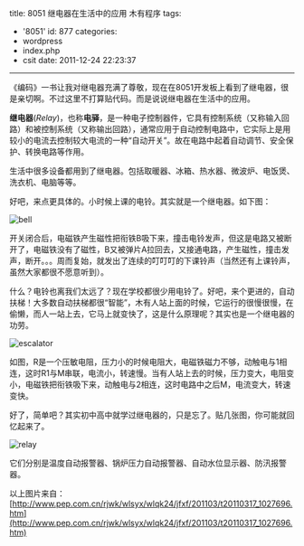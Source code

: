title: 8051 继电器在生活中的应用 木有程序
tags:
  - '8051'
id: 877
categories:
  - wordpress
  - index.php
  - csit
date: 2011-12-24 22:23:37
---

《编码》一书让我对继电器充满了尊敬，现在在8051开发板上看到了继电器，很是亲切啊。不过这里不打算贴代码。而是说说继电器在生活中的应<!--more-->用。

**继电器**(_Relay_)，也称**电驿**，是一种电子控制器件，它具有控制系统（又称输入回路）和被控制系统（又称输出回路），通常应用于自动控制电路中，它实际上是用较小的电流去控制较大电流的一种“自动开关”。故在电路中起着自动调节、安全保护、转换电路等作用。

生活中很多设备都用到了继电器。包括取暖器、冰箱、热水器、微波炉、电饭煲、洗衣机、电脑等等。

好吧，来点更具体的。小时候上课的电铃。其实就是一个继电器。如下图：

![](http://i.minus.com/iBbxtEXIXMMDy.jpg "bell")

开关闭合后，电磁铁产生磁性把衔铁B吸下来，撞击电铃发声，但这是电路又被断开了，电磁铁没有了磁性，B又被弹片A拉回去，又接通电路，产生磁性，撞击发声，断开。。。周而复始，就发出了连续的叮叮叮的下课铃声（当然还有上课铃声，虽然大家都很不愿意听到）。

什么？电铃也离我们太远了？现在学校都很少用电铃了。好吧，来个更进的，自动扶梯！大多数自动扶梯都很“智能”，木有人站上面的时候，它运行的很慢很慢，在偷懒，而人一站上去，它马上就变快了，这是什么原理呢？其实也是一个继电器的功劳。

![](http://i.minus.com/icDJTbtyudp7d.gif "escalator")

如图，R是一个压敏电阻，压力小的时候电阻大，电磁铁磁力不够，动触电与1相连，这时R1与M串联，电流小，转速慢。当有人站上去的时候，压力变大，电阻变小，电磁铁把衔铁吸下来，动触电与2相连，这时电路中之后M，电流变大，转速变快。

好了，简单吧？其实初中高中就学过继电器的，只是忘了。贴几张图，你可能就回忆起来了。

![](http://i.minus.com/iWisOztc1ywom.gif "relay")

它们分别是温度自动报警器、锅炉压力自动报警器、自动水位显示器、防汛报警器。

以上图片来自：[http://www.pep.com.cn/rjwk/wlsyx/wlqk24/jfxf/201103/t20110317_1027696.htm](http://www.pep.com.cn/rjwk/wlsyx/wlqk24/jfxf/201103/t20110317_1027696.htm)